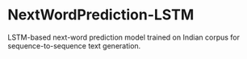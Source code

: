 # NextWordPrediction-LSTM
LSTM-based next-word prediction model trained on Indian corpus for sequence-to-sequence text generation.
